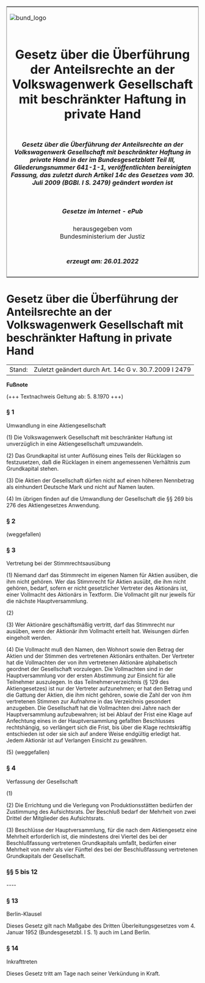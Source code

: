<span id="DECKBLATT.html"></span>

<table border="0" frame="border" width="100%">

<tr valign="top">

<td align="left">

![bund\_logo](BfJ_2021_Web_de_de.gif)

</td>

<td align="right">

 

</td>

</tr>

<tr align="center" valign="middle">

<td colspan="2">

# Gesetz über die Überführung der Anteilsrechte an der Volkswagenwerk Gesellschaft mit beschränkter Haftung in private Hand

</td>

</tr>

<tr align="center" valign="middle">

<td colspan="2">

##### Gesetz über die Überführung der Anteilsrechte an der Volkswagenwerk Gesellschaft mit beschränkter Haftung in private Hand in der im Bundesgesetzblatt Teil III, Gliederungsnummer 641-1-1, veröffentlichten bereinigten Fassung, das zuletzt durch Artikel 14c des Gesetzes vom 30. Juli 2009 (BGBl. I S. 2479) geändert worden ist

</td>

</tr>

<tr align="center" valign="middle">

<td colspan="2">

  
  

##### Gesetze im Internet - ePub  
  
herausgegeben vom  
Bundesministerium der Justiz

</td>

</tr>

<tr align="center" valign="bottom">

<td colspan="2">

  
  

##### erzeugt am: 26.01.2022

</td>

</tr>

</table>

<span id="BJNR005850960.html"></span>

# Gesetz über die Überführung der Anteilsrechte an der Volkswagenwerk Gesellschaft mit beschränkter Haftung in private Hand

<div>

<div class="jnhtml">

|        |                                                       |
| ------ | ----------------------------------------------------- |
| Stand: | Zuletzt geändert durch Art. 14c G v. 30.7.2009 I 2479 |

</div>

</div>

<div>

  
**Fußnote**

<div class="jnhtml">

<div>

<div class="jurAbsatz">

(+++ Textnachweis Geltung ab: 5. 8.1970 +++)

</div>

</div>

</div>

</div>

<span id="BJNR005850960BJNE000100314.html"></span>

### § 1  
Umwandlung in eine Aktiengesellschaft

<div>

<div class="jnhtml">

<div>

<div class="jurAbsatz">

(1) Die Volkswagenwerk Gesellschaft mit beschränkter Haftung ist
unverzüglich in eine Aktiengesellschaft umzuwandeln.

</div>

<div class="jurAbsatz">

(2) Das Grundkapital ist unter Auflösung eines Teils der Rücklagen so
festzusetzen, daß die Rücklagen in einem angemessenen Verhältnis zum
Grundkapital stehen.

</div>

<div class="jurAbsatz">

(3) Die Aktien der Gesellschaft dürfen nicht auf einen höheren
Nennbetrag als einhundert Deutsche Mark und nicht auf Namen lauten.

</div>

<div class="jurAbsatz">

(4) Im übrigen finden auf die Umwandlung der Gesellschaft die §§ 269 bis
276 des Aktiengesetzes Anwendung.

</div>

</div>

</div>

</div>

<span id="BJNR005850960BJNE000201160.html"></span>

### § 2  
(weggefallen)

<span id="BJNR005850960BJNE000301160.html"></span>

### § 3  
Vertretung bei der Stimmrechtsausübung

<div>

<div class="jnhtml">

<div>

<div class="jurAbsatz">

(1) Niemand darf das Stimmrecht im eigenen Namen für Aktien ausüben, die
ihm nicht gehören. Wer das Stimmrecht für Aktien ausübt, die ihm nicht
gehören, bedarf, sofern er nicht gesetzlicher Vertreter des Aktionärs
ist, einer Vollmacht des Aktionärs in Textform. Die Vollmacht gilt nur
jeweils für die nächste Hauptversammlung.

</div>

<div class="jurAbsatz">

(2)

</div>

<div class="jurAbsatz">

(3) Wer Aktionäre geschäftsmäßig vertritt, darf das Stimmrecht nur
ausüben, wenn der Aktionär ihm Vollmacht erteilt hat. Weisungen dürfen
eingeholt werden.

</div>

<div class="jurAbsatz">

(4) Die Vollmacht muß den Namen, den Wohnort sowie den Betrag der Aktien
und der Stimmen des vertretenen Aktionärs enthalten. Der Vertreter hat
die Vollmachten der von ihm vertretenen Aktionäre alphabetisch geordnet
der Gesellschaft vorzulegen. Die Vollmachten sind in der
Hauptversammlung vor der ersten Abstimmung zur Einsicht für alle
Teilnehmer auszulegen. In das Teilnehmerverzeichnis (§ 129 des
Aktiengesetzes) ist nur der Vertreter aufzunehmen; er hat den Betrag und
die Gattung der Aktien, die ihm nicht gehören, sowie die Zahl der von
ihm vertretenen Stimmen zur Aufnahme in das Verzeichnis gesondert
anzugeben. Die Gesellschaft hat die Vollmachten drei Jahre nach der
Hauptversammlung aufzubewahren; ist bei Ablauf der Frist eine Klage auf
Anfechtung eines in der Hauptversammlung gefaßten Beschlusses
rechtshängig, so verlängert sich die Frist, bis über die Klage
rechtskräftig entschieden ist oder sie sich auf andere Weise endgültig
erledigt hat. Jedem Aktionär ist auf Verlangen Einsicht zu gewähren.

</div>

<div class="jurAbsatz">

(5) (weggefallen)

</div>

</div>

</div>

</div>

<span id="BJNR005850960BJNE000401160.html"></span>

### § 4  
Verfassung der Gesellschaft

<div>

<div class="jnhtml">

<div>

<div class="jurAbsatz">

(1)

</div>

<div class="jurAbsatz">

(2) Die Errichtung und die Verlegung von Produktionsstätten bedürfen der
Zustimmung des Aufsichtsrats. Der Beschluß bedarf der Mehrheit von zwei
Drittel der Mitglieder des Aufsichtsrats.

</div>

<div class="jurAbsatz">

(3) Beschlüsse der Hauptversammlung, für die nach dem Aktiengesetz eine
Mehrheit erforderlich ist, die mindestens drei Viertel des bei der
Beschlußfassung vertretenen Grundkapitals umfaßt, bedürfen einer
Mehrheit von mehr als vier Fünftel des bei der Beschlußfassung
vertretenen Grundkapitals der Gesellschaft.

</div>

</div>

</div>

</div>

<span id="BJNR005850960BJNE000500314.html"></span>

### §§ 5 bis 12  
\----

<span id="BJNR005850960BJNE000600314.html"></span>

### § 13  
Berlin-Klausel

<div>

<div class="jnhtml">

<div>

<div class="jurAbsatz">

Dieses Gesetz gilt nach Maßgabe des Dritten Überleitungsgesetzes vom 4.
Januar 1952 (Bundesgesetzbl. I S. 1) auch im Land Berlin.

</div>

</div>

</div>

</div>

<span id="BJNR005850960BJNE000700314.html"></span>

### § 14  
Inkrafttreten

<div>

<div class="jnhtml">

<div>

<div class="jurAbsatz">

Dieses Gesetz tritt am Tage nach seiner Verkündung in Kraft.

</div>

</div>

</div>

</div>
